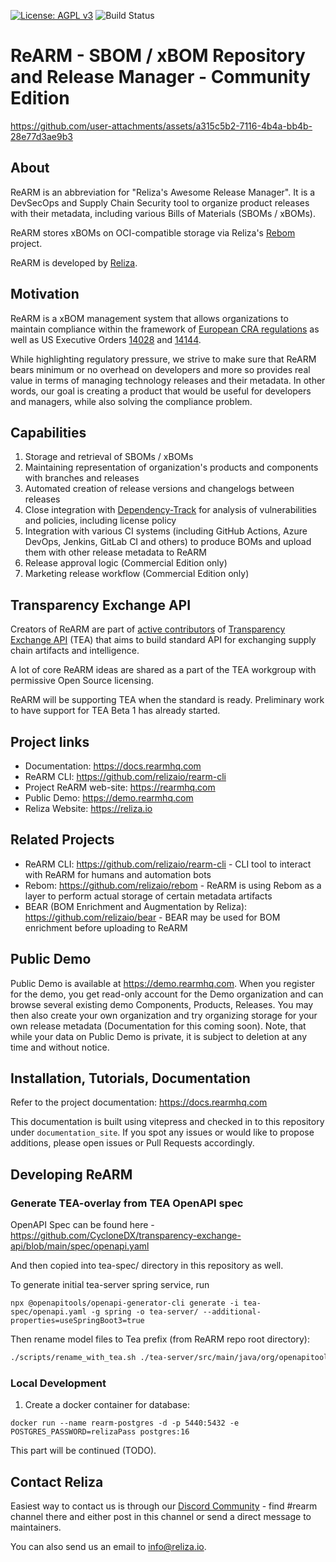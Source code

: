  [![License: AGPL v3](https://img.shields.io/badge/License-AGPL_v3-blue.svg)](https://www.gnu.org/licenses/agpl-3.0)
 ![Build Status](https://github.com/relizaio/rearm/actions/workflows/github_actions.yml/badge.svg?branch=main)

# ReARM - SBOM / xBOM Repository and Release Manager - Community Edition

https://github.com/user-attachments/assets/a315c5b2-7116-4b4a-bb4b-28e77d3ae9b3

## About
ReARM is an abbreviation for "Reliza's Awesome Release Manager". It is a DevSecOps and Supply Chain Security tool to organize product releases with their metadata, including various Bills of Materials (SBOMs / xBOMs).

ReARM stores xBOMs on OCI-compatible storage via Reliza's [Rebom](https://github.com/relizaio/rebom) project.

ReARM is developed by [Reliza](https://reliza.io).

## Motivation
ReARM is a xBOM management system that allows organizations to maintain compliance within the framework of [European CRA regulations](https://eur-lex.europa.eu/eli/reg/2024/2847/oj) as well as US Executive Orders [14028](https://www.federalregister.gov/documents/2021/05/17/2021-10460/improving-the-nations-cybersecurity) and [14144](https://www.federalregister.gov/documents/2025/01/17/2025-01470/strengthening-and-promoting-innovation-in-the-nations-cybersecurity).

While highlighting regulatory pressure, we strive to make sure that ReARM bears minimum or no overhead on developers and more so provides real value in terms of managing technology releases and their metadata. In other words, our goal is creating a product that would be useful for developers and managers, while also solving the compliance problem.

## Capabilities
1. Storage and retrieval of SBOMs / xBOMs
2. Maintaining representation of organization's products and components with branches and releases
3. Automated creation of release versions and changelogs between releases
4. Close integration with [Dependency-Track](https://dependencytrack.org/) for analysis of vulnerabilities and policies, including license policy
5. Integration with various CI systems (including GitHub Actions, Azure DevOps, Jenkins, GitLab CI and others) to produce BOMs and upload them with other release metadata to ReARM
6. Release approval logic (Commercial Edition only)
7. Marketing release workflow (Commercial Edition only)

## Transparency Exchange API
Creators of ReARM are part of [active contributors](https://github.com/CycloneDX/transparency-exchange-api/blob/main/contributors.md) of [Transparency Exchange API](https://github.com/CycloneDX/transparency-exchange-api/) (TEA) that aims to build standard API for exchanging supply chain artifacts and intelligence.

A lot of core ReARM ideas are shared as a part of the TEA workgroup with permissive Open Source licensing.

ReARM will be supporting TEA when the standard is ready. Preliminary work to have support for TEA Beta 1 has already started.

## Project links
- Documentation: https://docs.rearmhq.com
- ReARM CLI: https://github.com/relizaio/rearm-cli
- Project ReARM web-site: https://rearmhq.com
- Public Demo: https://demo.rearmhq.com
- Reliza Website: https://reliza.io

## Related Projects
- ReARM CLI: https://github.com/relizaio/rearm-cli - CLI tool to interact with ReARM for humans and automation bots
- Rebom: https://github.com/relizaio/rebom - ReARM is using Rebom as a layer to perform actual storage of certain metadata artifacts
- BEAR (BOM Enrichment and Augmentation by Reliza): https://github.com/relizaio/bear - BEAR may be used for BOM enrichment before uploading to ReARM

## Public Demo
Public Demo is available at https://demo.rearmhq.com. When you register for the demo, you get read-only account for the Demo organization and can browse several existing demo Components, Products, Releases. You may then also create your own organization and try organizing storage for your own release metadata (Documentation for this coming soon). Note, that while your data on Public Demo is private, it is subject to deletion at any time and without notice.

## Installation, Tutorials, Documentation
Refer to the project documentation: https://docs.rearmhq.com

This documentation is built using vitepress and checked in to this repository under `documentation_site`. If you spot any issues or would like to propose additions, please open issues or Pull Requests accordingly.

## Developing ReARM

### Generate TEA-overlay from TEA OpenAPI spec
OpenAPI Spec can be found here - https://github.com/CycloneDX/transparency-exchange-api/blob/main/spec/openapi.yaml

And then copied into tea-spec/ directory in this repository as well.

To generate initial tea-server spring service, run

```
npx @openapitools/openapi-generator-cli generate -i tea-spec/openapi.yaml -g spring -o tea-server/ --additional-properties=useSpringBoot3=true
```

Then rename model files to Tea prefix (from ReARM repo root directory):

```bash
./scripts/rename_with_tea.sh ./tea-server/src/main/java/org/openapitools/model
```



### Local Development

1. Create a docker container for database:
```
docker run --name rearm-postgres -d -p 5440:5432 -e POSTGRES_PASSWORD=relizaPass postgres:16
```

This part will be continued (TODO).

## Contact Reliza
Easiest way to contact us is through our [Discord Community](https://devopscommunity.org/) - find #rearm channel there and either post in this channel or send a direct message to maintainers.

You can also send us an email to [info@reliza.io](mailto:info@reliza.io).
